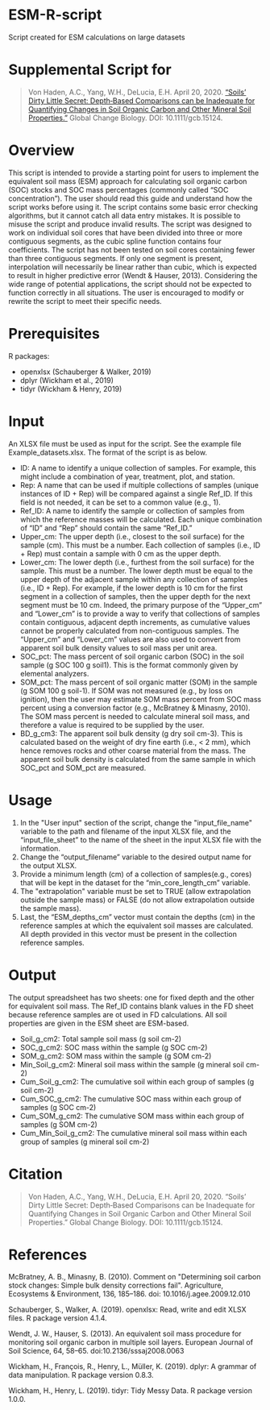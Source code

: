 # ESM-R-script
Script created for ESM calculations on large datasets

# Supplemental Script for
> Von Haden, A.C., Yang, W.H., DeLucia, E.H. April 20, 2020. [“Soils’ Dirty Little Secret: Depth‐Based Comparisons can be Inadequate for Quantifying Changes in Soil Organic Carbon and Other Mineral Soil Properties.”](https://onlinelibrary.wiley.com/doi/abs/10.1111/gcb.15124) Global Change Biology. DOI: 10.1111/gcb.15124.

# Overview
This script is intended to provide a starting point for users to implement the equivalent soil mass
(ESM) approach for calculating soil organic carbon (SOC) stocks and SOC mass percentages
(commonly called “SOC concentration”). The user should read this guide and understand how
the script works before using it. The script contains some basic error checking algorithms, but it
cannot catch all data entry mistakes. It is possible to misuse the script and produce invalid
results. The script was designed to work on individual soil cores that have been divided into
three or more contiguous segments, as the cubic spline function contains four coefficients. The
script has not been tested on soil cores containing fewer than three contiguous segments. If only
one segment is present, interpolation will necessarily be linear rather than cubic, which is
expected to result in higher predictive error (Wendt & Hauser, 2013). Considering the wide
range of potential applications, the script should not be expected to function correctly in all
situations. The user is encouraged to modify or rewrite the script to meet their specific needs.

# Prerequisites
R packages:
* openxlsx (Schauberger & Walker, 2019)
* dplyr (Wickham et al., 2019)
* tidyr (Wickham & Henry, 2019) 

# Input
An XLSX file must be used as input for the script. See the example file Example_datasets.xlsx. The format of the script is as below.

* ID: A name to identify a unique collection of samples. For example, this might include a combination of year, treatment, plot, and station. 
* Rep: A name that can be used if multiple collections of samples (unique instances of ID + Rep) will be compared against a single Ref_ID. If this field is not needed, it can be set to a common value (e.g., 1). 
* Ref_ID: A name to identify the sample or collection of samples from which the reference masses will be calculated. Each unique combination of “ID” and “Rep” should contain the same “Ref_ID.” 
* Upper_cm: The upper depth (i.e., closest to the soil surface) for the sample (cm). This must be a number. Each collection of samples (i.e., ID + Rep) must contain a sample with 0 cm as the upper depth.
* Lower_cm: The lower depth (i.e., furthest from the soil surface) for the sample. This must be a number. The lower depth must be equal to the upper depth of the adjacent sample within any collection of samples (i.e., ID + Rep). For example, if the lower depth is 10 cm for the first segment in a collection of samples, then the upper depth for the next segment must be 10 cm. Indeed, the primary purpose of the “Upper_cm” and “Lower_cm” is to provide a way to verify that collections of samples contain contiguous, adjacent depth increments, as cumulative values cannot be properly calculated from non-contiguous samples. The “Upper_cm” and “Lower_cm” values are also used to convert from apparent soil bulk density values to soil mass per unit area.
* SOC_pct: The mass percent of soil organic carbon (SOC) in the soil sample (g SOC 100 g soil1). This is the format commonly given by elemental analyzers.
* SOM_pct: The mass percent of soil organic matter (SOM) in the sample (g SOM 100 g soil-1). If SOM was not measured (e.g., by loss on ignition), then the user may estimate SOM mass percent from SOC mass percent using a conversion factor (e.g., McBratney & Minasny, 2010). The SOM mass percent is needed to calculate mineral soil mass, and therefore a value is required to be supplied by the user.
* BD_g_cm3: The apparent soil bulk density (g dry soil cm-3). This is calculated based on the weight of dry fine earth (i.e., < 2 mm), which hence removes rocks and other coarse material from the mass. The apparent soil bulk density is calculated from the same sample in which SOC_pct and SOM_pct are measured.

# Usage
1. In the "User input" section of the script, change the "input_file_name" variable to the path and filename of the input XLSX file, and the “input_file_sheet” to the name of the sheet in the input XLSX file with the information. 
2. Change the “output_filename” variable to the desired output name for the output XLSX.
3. Provide a minimum length (cm) of a collection of samples(e.g., cores) that will be kept in the dataset for the “min_core_length_cm” variable.
4. The "extrapolation" variable must be set to TRUE (allow extrapolation outside the sample mass) or FALSE (do not allow extrapolation outside the sample mass).
5. Last, the “ESM_depths_cm” vector must contain the depths (cm) in the reference samples at which the equivalent soil masses are calculated. All depth provided in this vector must be present in the collection reference samples.

# Output
The output spreadsheet has two sheets: one for fixed depth and the other for equivalent soil mass. The Ref_ID contains blank values in the FD sheet because reference samples are ot used in FD calculations. All soil properties are given in the ESM sheet are ESM-based.
* Soil_g_cm2: Total sample soil mass (g soil cm-2)
* SOC_g_cm2: SOC mass within the sample (g SOC cm-2)
* SOM_g_cm2: SOM mass within the sample (g SOM cm-2)
* Min_Soil_g_cm2: Mineral soil mass within the sample (g mineral soil cm-2)
* Cum_Soil_g_cm2: The cumulative soil within each group of samples (g soil cm-2)
* Cum_SOC_g_cm2: The cumulative SOC mass within each group of samples (g SOC cm-2)
* Cum_SOM_g_cm2: The cumulative SOM mass within each group of samples (g SOM cm-2)
* Cum_Min_Soil_g_cm2: The cumulative mineral soil mass within each group of samples (g mineral soil cm-2)

# Citation 
> Von Haden, A.C., Yang, W.H., DeLucia, E.H. April 20, 2020. “Soils’ Dirty Little Secret: Depth‐Based Comparisons can be Inadequate for Quantifying Changes in Soil Organic Carbon and Other Mineral Soil Properties.” Global Change Biology. DOI: 10.1111/gcb.15124.

# References

McBratney, A. B., Minasny, B. (2010). Comment on "Determining soil carbon stock changes: Simple bulk density corrections fail". Agriculture, Ecosystems & Environment, 136, 185–186. doi: 10.1016/j.agee.2009.12.010

Schauberger, S., Walker, A. (2019). openxlsx: Read, write and edit XLSX files. R package version 4.1.4.

Wendt, J. W., Hauser, S. (2013). An equivalent soil mass procedure for monitoring soil organic carbon in multiple soil layers. European Journal of Soil Science, 64, 58–65. doi:10.2136/sssaj2008.0063

Wickham, H., François, R., Henry, L., Müller, K. (2019). dplyr: A grammar of data manipulation. R package version 0.8.3.

Wickham, H., Henry, L. (2019). tidyr: Tidy Messy Data. R package version 1.0.0.
